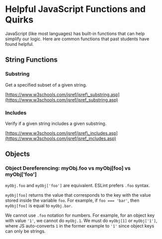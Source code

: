 # Helpful JavaScript Functions and Quirks

JavaScript \(like most languages\) has built-in functions that can help simplify our logic. Here are common functions that past students have found helpful.

## String Functions

### Substring

Get a specified subset of a given string.

[https://www.w3schools.com/jsref/jsref\_substring.asp](https://www.w3schools.com/jsref/jsref_substring.asp)

### Includes

Verify if a given string includes a given substring.

[https://www.w3schools.com/jsref/jsref\_includes.asp](https://www.w3schools.com/jsref/jsref_includes.asp)

## Objects

### Object Dereferencing: myObj.foo vs myObj\[foo\] vs myObj\['foo'\]

`myObj.foo` and `myObj['foo']` are equivalent. ESLint prefers `.foo` syntax.

`myObj[foo]` returns the value that corresponds to the key with the value stored inside the variable `foo`. For example, if `foo === 'bar'`, then `myObj[foo]` is equal to `myObj.bar`. 

We cannot use `.foo` notation for numbers. For example, for an object key with value `'1'`, we cannot do `myObj.1`. We must do `myObj[1]` or `myObj['1']`, where JS auto-converts `1` in the former example to `'1'` since object keys can only be strings.

